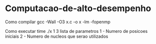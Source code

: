 # Computacao-de-alto-desempenho

Como compilar
gcc -Wall -O3 x.c -o x -lm -fopenmp

Como executar
time ./x 1 3
lista de parametros
	1 - Numero de posicoes iniciais
	2 - Numero de nucleos que serao utilizados
